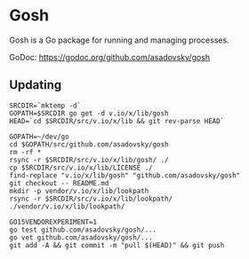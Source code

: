 # Gosh

Gosh is a Go package for running and managing processes.

GoDoc: https://godoc.org/github.com/asadovsky/gosh

## Updating

    SRCDIR=`mktemp -d`
    GOPATH=$SRCDIR go get -d v.io/x/lib/gosh
    HEAD=`cd $SRCDIR/src/v.io/x/lib && git rev-parse HEAD`

    GOPATH=~/dev/go
    cd $GOPATH/src/github.com/asadovsky/gosh
    rm -rf *
    rsync -r $SRCDIR/src/v.io/x/lib/gosh/ ./
    cp $SRCDIR/src/v.io/x/lib/LICENSE ./
    find-replace "v.io/x/lib/gosh" "github.com/asadovsky/gosh"
    git checkout -- README.md
    mkdir -p vendor/v.io/x/lib/lookpath
    rsync -r $SRCDIR/src/v.io/x/lib/lookpath/ ./vendor/v.io/x/lib/lookpath/

    GO15VENDOREXPERIMENT=1
    go test github.com/asadovsky/gosh/...
    go vet github.com/asadovsky/gosh/...
    git add -A && git commit -m "pull $(HEAD)" && git push
